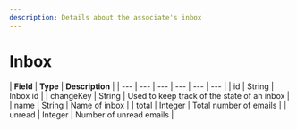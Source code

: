 ```yaml
---
description: Details about the associate's inbox
---
```


# Inbox

| **Field** | **Type** | **Description** |
| --- | --- | --- | --- | --- | --- |
| id | String | Inbox id |
| changeKey | String | Used to keep track of the state of an inbox |
| name | String | Name of inbox |
| total | Integer | Total number of emails |
| unread | Integer | Number of unread emails |

